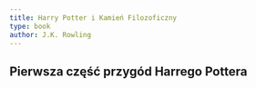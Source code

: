 ```yaml
---
title: Harry Potter i Kamień Filozoficzny
type: book
author: J.K. Rowling
---
```


## Pierwsza część przygód Harrego Pottera
##

